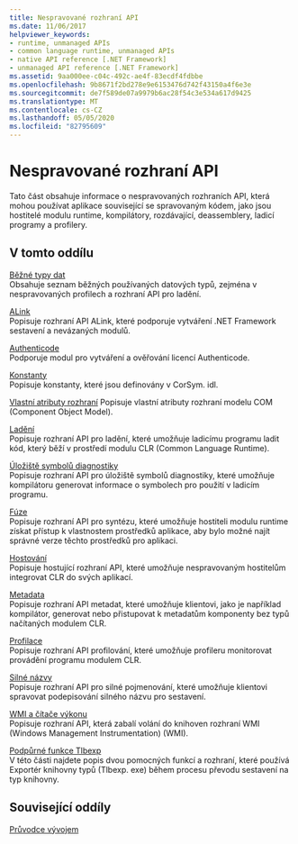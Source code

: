 ```yaml
---
title: Nespravované rozhraní API
ms.date: 11/06/2017
helpviewer_keywords:
- runtime, unmanaged APIs
- common language runtime, unmanaged APIs
- native API reference [.NET Framework]
- unmanaged API reference [.NET Framework]
ms.assetid: 9aa000ee-c04c-492c-ae4f-83ecdf4fdbbe
ms.openlocfilehash: 9b8671f2bd278e9e6153476d742f43150a4f6e3e
ms.sourcegitcommit: de7f589de07a9979b6ac28f54c3e534a617d9425
ms.translationtype: MT
ms.contentlocale: cs-CZ
ms.lasthandoff: 05/05/2020
ms.locfileid: "82795609"
---
```

# <a name="unmanaged-api-reference"></a>Nespravované rozhraní API
Tato část obsahuje informace o nespravovaných rozhraních API, která mohou používat aplikace související se spravovaným kódem, jako jsou hostitelé modulu runtime, kompilátory, rozdávající, deassemblery, ladicí programy a profilery.  
  
## <a name="in-this-section"></a>V tomto oddílu  
 [Běžné typy dat](common-data-types-unmanaged-api-reference.md)  
 Obsahuje seznam běžných používaných datových typů, zejména v nespravovaných profilech a rozhraní API pro ladění.  
  
 [ALink](./alink/index.md)  
 Popisuje rozhraní API ALink, které podporuje vytváření .NET Framework sestavení a nevázaných modulů.  
  
 [Authenticode](./authenticode/index.md)  
 Podporuje modul pro vytváření a ověřování licencí Authenticode.  
  
 [Konstanty](constants-unmanaged-api-reference.md)  
 Popisuje konstanty, které jsou definovány v CorSym. idl.  
  
 [Vlastní atributy rozhraní](https://docs.microsoft.com/previous-versions/dotnet/netframework-4.0/ms231946(v=vs.100))  
 Popisuje vlastní atributy rozhraní modelu COM (Component Object Model).  
  
 [Ladění](./debugging/index.md)  
 Popisuje rozhraní API pro ladění, které umožňuje ladicímu programu ladit kód, který běží v prostředí modulu CLR (Common Language Runtime).  
  
 [Úložiště symbolů diagnostiky](./diagnostics/index.md)  
 Popisuje rozhraní API pro úložiště symbolů diagnostiky, které umožňuje kompilátoru generovat informace o symbolech pro použití v ladicím programu.  
  
 [Fúze](./fusion/index.md)  
 Popisuje rozhraní API pro syntézu, které umožňuje hostiteli modulu runtime získat přístup k vlastnostem prostředků aplikace, aby bylo možné najít správné verze těchto prostředků pro aplikaci.  
  
 [Hostování](./hosting/index.md)  
 Popisuje hostující rozhraní API, které umožňuje nespravovaným hostitelům integrovat CLR do svých aplikací.  
  
 [Metadata](./metadata/index.md)  
 Popisuje rozhraní API metadat, které umožňuje klientovi, jako je například kompilátor, generovat nebo přistupovat k metadatům komponenty bez typů načítaných modulem CLR.  
  
 [Profilace](./profiling/index.md)  
 Popisuje rozhraní API profilování, které umožňuje profileru monitorovat provádění programu modulem CLR.  
  
 [Silné názvy](./strong-naming/index.md)  
 Popisuje rozhraní API pro silné pojmenování, které umožňuje klientovi spravovat podepisování silného názvu pro sestavení.  

 [WMI a čítače výkonu](wmi/index.md)  
 Popisuje rozhraní API, která zabalí volání do knihoven rozhraní WMI (Windows Management Instrumentation) (WMI).
  
 [Podpůrné funkce Tlbexp](./tlbexp/index.md)  
 V této části najdete popis dvou pomocných funkcí a rozhraní, které používá Exportér knihovny typů (Tlbexp. exe) během procesu převodu sestavení na typ knihovny.  
  
## <a name="related-sections"></a>Související oddíly  
 [Průvodce vývojem](../development-guide.md)  

